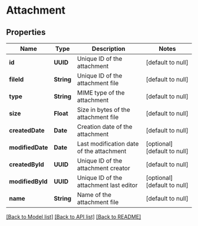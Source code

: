 # Attachment
## Properties

| Name | Type | Description | Notes |
|------------ | ------------- | ------------- | -------------|
| **id** | **UUID** | Unique ID of the attachment | [default to null] |
| **fileId** | **String** | Unique ID of the attachment file | [default to null] |
| **type** | **String** | MIME type of the attachment | [default to null] |
| **size** | **Float** | Size in bytes of the attachment file | [default to null] |
| **createdDate** | **Date** | Creation date of the attachment | [default to null] |
| **modifiedDate** | **Date** | Last modification date of the attachment | [optional] [default to null] |
| **createdById** | **UUID** | Unique ID of the attachment creator | [default to null] |
| **modifiedById** | **UUID** | Unique ID of the attachment last editor | [optional] [default to null] |
| **name** | **String** | Name of the attachment file | [default to null] |

[[Back to Model list]](../README.md#documentation-for-models) [[Back to API list]](../README.md#documentation-for-api-endpoints) [[Back to README]](../README.md)

